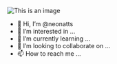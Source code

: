 ![This is an image](https://static.wixstatic.com/media/2c8f68_38ec876261f24fc68fde735072b94d83~mv2.png/v1/fill/w_203,h_152,al_c,usm_0.66_1.00_0.01,enc_auto/20201018.png)


- 👋 Hi, I’m @neonatts
- 👀 I’m interested in ...
- 🌱 I’m currently learning ...
- 💞️ I’m looking to collaborate on ...
- 📫 How to reach me ...

<!---
neonatts/neonatts is a ✨ special ✨ repository because its `README.md` (this file) appears on your GitHub profile.
You can click the Preview link to take a look at your changes.
--->
